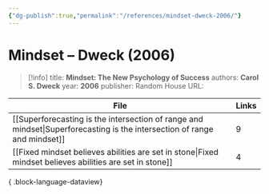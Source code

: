 ```yaml
---
{"dg-publish":true,"permalink":"/references/mindset-dweck-2006/"}
---
```



# Mindset – Dweck (2006)

> [!info]
> title: **Mindset: The New Psychology of Success**
> authors: **Carol S. Dweck**
> year: **2006**
> publisher: Random House
> URL: 



| File                                                                                                                        | Links |
| --------------------------------------------------------------------------------------------------------------------------- | ----- |
| [[Superforecasting is the intersection of range and mindset\|Superforecasting is the intersection of range and mindset]] | 9     |
| [[Fixed mindset believes abilities are set in stone\|Fixed mindset believes abilities are set in stone]]                 | 4     |

{ .block-language-dataview}
